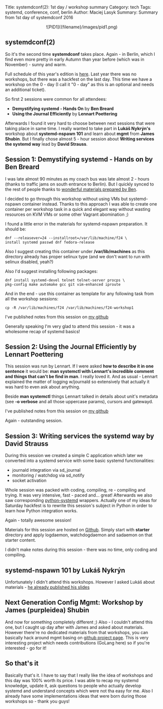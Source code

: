 Title: systemdconf(2): 1st day / workshop summary
Category: tech
Tags: systemd, conference, conf, berlin
Author: Maciej Lasyk
Summary: Summary from 1st day of systemdconf 2016 

<center>![PID1]({filename}/images/pid1.png)</center>

## systemdconf(2) ##

So it's the second time **systemdconf** takes place. Again - in Berlin, which I find even more pretty in early Autumn 
than year before (which was in November) - sunny and warm.

Full schedule of this year's edition is [here](https://cfp.systemd.io/en/systemdconf_2016/public/schedule/0). Last year 
there was no workshops, but there was a hackfest on the last day. This time we have a workshop on the 0 - day (I call
it "0 - day" as this is an optional and needs an additional ticket).

So first 2 sessions were common for all attendees:

- **Demystifying systemd - Hands On** by **Ben Breard**
- **Using the Journal Efficiently** by **Lennart Poettering**

Afterwards I found it very hard to choose between next sessions that were taking place in same time. I really wanted
to take part in **Lukáš Nykrýn's** workshop about **systemd-nspawn 101** and learn about **mgmt** from **James Shubin**.
But I finally chose almost 5 - hour session about **Writing services the systemd way** lead by **David Strauss**.


## Session 1: Demystifying systemd - Hands on by Ben Breard ##

I was late almost 90 minutes as my coach bus was late almost 2 - hours (thanks to traffic jams on south entrance to 
Berlin). But I quickly synced to the rest of people thanks to [wonderful materials prepared by 
Ben](http://people.redhat.com/bbreard/systemd/DemystifyingsystemdHandsOn.html).

I decided to go through this workshop without using VMs but systemd-nspawn container instead. Thanks to this approach
I was able to create one container per workshop task in a quick and elegant way without wasting resources on KVM 
VMs or some other Vagrant abomination ;)

I found a little error in the materials for systemd-nspawn preparation. It should be:

```
dnf --releasever=24 --installroot=/var/lib/machine/f24 \
install systemd passwd dnf fedora-release
```

Also I suggest creating this container under **/var/lib/machines** as this directory already has proper selinux type
(and we don't want to run with selinux disabled, yeah?)

Also I'd suggest installing following packages:

```
dnf install systemd-devel telnet telnet-server procps \
pkg-config make automake gcc git vim-enhanced iproute
```

And in the end - use this container as template for any following task from all the workshop sessions:

```
cp -R /var/lib/machines/f24 /var/lib/machines/f24-workshop1
```

I've published notes from this session on [my github](https://github.com/docent-net/systemd-conference-2016)

Generally speaking I'm very glad to attend this session - it was a wholesome recap of systemd basics!

## Session 2: Using the Journal Efficiently by Lennart Poettering ##

This session was run by Lennart. If I were asked **how to describe it in one sentence** it would be: **man systemctl
with Lennart's incredible comment and things that can't be find in man**. I really loved it. And as usual - Lennart
explained the matter of logging w/journald so extensively that actually it was hard to even ask about anything.

Beside **man systemctl** things Lennart talked in details about unit's metadata (see **-o verbose** and all those 
uppercase params), cursors and gatewayd.

I've published notes from this session on [my github](https://github.com/docent-net/systemd-conference-2016)

Again - outstanding session.

## Session 3: Writing services the systemd way by David Strauss ##

During this session we created a simple C application which later we converted into a systemd service with some
basic systemd functionalities:

- journald integration via sd_journal
- monitoring / watchdog via sd_notify
- socket activation 

Whole session was packed with coding, compiling, re - compiling and trying. It was very intensive, fast - paced and...
great! Afterwards we also saw corresponding [python-systemd](https://github.com/systemd/python-systemd) wrappers.
Actually one of my ideas for Saturday hackfest is to rewrite this session's subject in Python in order to learn
how Python integration works.

Again - totally awesome session!

Materials for this session are hosted on [Github](https://github.com/systemd/tutorials/tree/berlin). Simply start 
with **starter** directory and apply logdaemon, watchdogdaemon and sadaemon on that starter content.

I didn't make notes during this session - there was no time, only coding and compiling.

## systemd-nspawn 101 by Lukáš Nykrýn ##

Unfortunately I didn't attend this workshops. However I asked Lukáš about materials - 
[he already published his slides](http://redhat.slides.com/lnykryn/systemd-nspawn-101#)

## Next Generation Config Mgmt: Workshop by James (purpleidea) Shubin ##

And now for something completely different ;) Also - I couldn't attend this one, but I caught up day after with James
and asked about materials. However there're no dedicated materials from that workshops, you can basically hack around
mgmt basing on [github project page](https://github.com/purpleidea/mgmt/). This is very interesting project which needs
contributions (GoLang here) so if you're interested - go for it!

## So that's it ##

Basically that's it. I have to say that I really like the idea of workshops and this day was 100% worth its price. I
was able to recap my systemd knowledge, update it, ask questions to people who actually develop systemd and understand
concepts which were not tha easy for me. Also I already have some implementations ideas that were born during those
workshops so - thank you guys!
